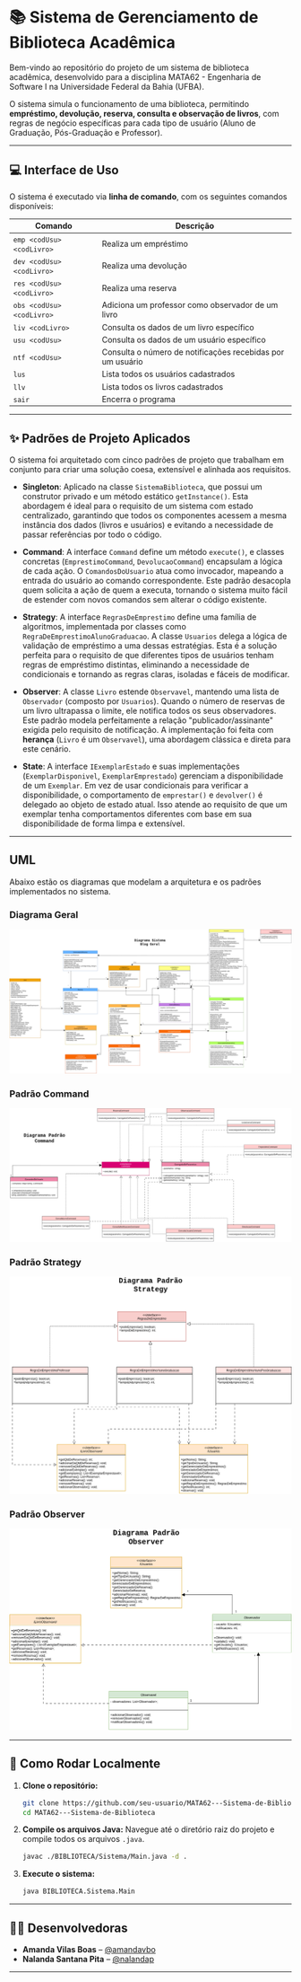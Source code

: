 # 📚 Sistema de Gerenciamento de Biblioteca Acadêmica

Bem-vindo ao repositório do projeto de um sistema de biblioteca acadêmica, desenvolvido para a disciplina MATA62 - Engenharia de Software I na Universidade Federal da Bahia (UFBA).

O sistema simula o funcionamento de uma biblioteca, permitindo **empréstimo, devolução, reserva, consulta e observação de livros**, com regras de negócio específicas para cada tipo de usuário (Aluno de Graduação, Pós-Graduação e Professor).

---

## 💻 Interface de Uso

O sistema é executado via **linha de comando**, com os seguintes comandos disponíveis:

| Comando | Descrição |
|---|---|
| `emp <codUsu> <codLivro>` | Realiza um empréstimo |
| `dev <codUsu> <codLivro>` | Realiza uma devolução |
| `res <codUsu> <codLivro>` | Realiza uma reserva |
| `obs <codUsu> <codLivro>` | Adiciona um professor como observador de um livro |
| `liv <codLivro>` | Consulta os dados de um livro específico |
| `usu <codUsu>` | Consulta os dados de um usuário específico |
| `ntf <codUsu>` | Consulta o número de notificações recebidas por um usuário |
| `lus` | Lista todos os usuários cadastrados |
| `llv` | Lista todos os livros cadastrados |
| `sair` | Encerra o programa |

---

## ✨ Padrões de Projeto Aplicados

O sistema foi arquitetado com cinco padrões de projeto que trabalham em conjunto para criar uma solução coesa, extensível e alinhada aos requisitos.

*   **Singleton**: Aplicado na classe `SistemaBiblioteca`, que possui um construtor privado e um método estático `getInstance()`. Esta abordagem é ideal para o requisito de um sistema com estado centralizado, garantindo que todos os componentes acessem a mesma instância dos dados (livros e usuários) e evitando a necessidade de passar referências por todo o código.

*   **Command**: A interface `Command` define um método `execute()`, e classes concretas (`EmprestimoCommand`, `DevolucaoCommand`) encapsulam a lógica de cada ação. O `ComandosDoUsuario` atua como invocador, mapeando a entrada do usuário ao comando correspondente. Este padrão desacopla quem solicita a ação de quem a executa, tornando o sistema muito fácil de estender com novos comandos sem alterar o código existente.

*   **Strategy**: A interface `RegrasDeEmprestimo` define uma família de algoritmos, implementada por classes como `RegraDeEmprestimoAlunoGraduacao`. A classe `Usuarios` delega a lógica de validação de empréstimo a uma dessas estratégias. Esta é a solução perfeita para o requisito de que diferentes tipos de usuários tenham regras de empréstimo distintas, eliminando a necessidade de condicionais e tornando as regras claras, isoladas e fáceis de modificar.

*   **Observer**: A classe `Livro` estende `Observavel`, mantendo uma lista de `Observador` (composto por `Usuarios`). Quando o número de reservas de um livro ultrapassa o limite, ele notifica todos os seus observadores. Este padrão modela perfeitamente a relação "publicador/assinante" exigida pelo requisito de notificação. A implementação foi feita com **herança** (`Livro` é um `Observavel`), uma abordagem clássica e direta para este cenário.

*   **State**: A interface `IExemplarEstado` e suas implementações (`ExemplarDisponivel`, `ExemplarEmprestado`) gerenciam a disponibilidade de um `Exemplar`. Em vez de usar condicionais para verificar a disponibilidade, o comportamento de `emprestar()` e `devolver()` é delegado ao objeto de estado atual. Isso atende ao requisito de que um exemplar tenha comportamentos diferentes com base em sua disponibilidade de forma limpa e extensível.

---

##  UML

Abaixo estão os diagramas que modelam a arquitetura e os padrões implementados no sistema.

### Diagrama Geral
![Diagrama Geral](Diagramas/Amanda_Nalanda_Diagrama_Geral.drawio.png)

### Padrão Command
![Diagrama do Padrão Command](Diagramas/Amanda_Nalanda_Diagrama_Command.drawio.png)

### Padrão Strategy
![Diagrama do Padrão Strategy](Diagramas/Amanda_Nalanda_Diagrama_Strategy.drawio.png)

### Padrão Observer
![Diagrama do Padrão Observer](Diagramas/Amanda_Nalanda_Diagrama_Observer.drawio.png)

---

## 🚀 Como Rodar Localmente

1.  **Clone o repositório:**
    ```bash
    git clone https://github.com/seu-usuario/MATA62---Sistema-de-Biblioteca.git
    cd MATA62---Sistema-de-Biblioteca
    ```

2.  **Compile os arquivos Java:**
    Navegue até o diretório raiz do projeto e compile todos os arquivos `.java`.
    ```bash
    javac ./BIBLIOTECA/Sistema/Main.java -d .
    ```

3.  **Execute o sistema:**
    ```bash
    java BIBLIOTECA.Sistema.Main
    ```

---

## 👨‍💻 Desenvolvedoras

*   **Amanda Vilas Boas** – [@amandavbo](https://github.com/amandavbo)
*   **Nalanda Santana Pita** – [@nalandap](https://github.com/nalandap)

---

